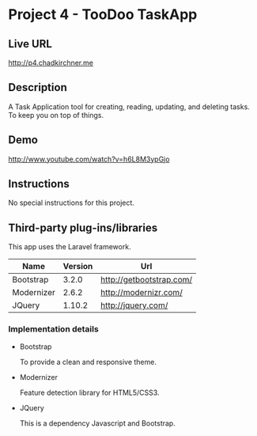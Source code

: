 # Project 4 - TooDoo TaskApp

## Live URL

<http://p4.chadkirchner.me>

## Description
A Task Application tool for creating, reading, updating, and deleting tasks. To keep you on top of things.

## Demo
<http://www.youtube.com/watch?v=h6L8M3ypGjo>

## Instructions
No special instructions for this project.

## Third-party plug-ins/libraries

This app uses the Laravel framework.

| Name               | Version | Url                                   |
| ------------------ | ------- | ------------------------------------- |
| Bootstrap          | 3.2.0   | http://getbootstrap.com/              |
| Modernizer		 | 2.6.2   | http://modernizr.com/       		   |
| JQuery             | 1.10.2  | http://jquery.com/                    |


### Implementation details

* Bootstrap

  To provide a clean and responsive theme. 

* Modernizer

  Feature detection library for HTML5/CSS3.

* JQuery

  This is a dependency Javascript and Bootstrap.
